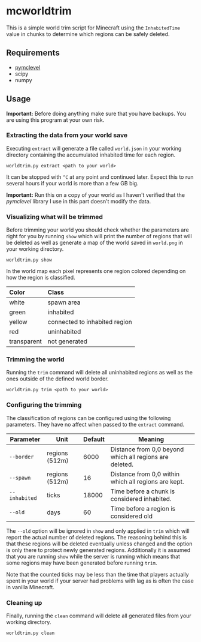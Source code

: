 mcworldtrim
===========

This is a simple world trim script for Minecraft using the `InhabitedTime`
value in chunks to determine which regions can be safely deleted.

## Requirements

* [pymclevel](https://github.com/mcedit/pymclevel)
* scipy
* numpy

## Usage

**Important:** Before doing anything make sure that you have backups. You are using this program at your own risk. 

### Extracting the data from your world save

Executing `extract` will generate a file called `world.json` in your working directory containing the accumulated inhabited time for each region.

```
worldtrim.py extract <path to your world>
```

It can be stopped with `^C` at any point and continued later. Expect this to run several hours if your world is more than a few GB big.

**Important:** Run this on a copy of your world as I haven't verified that the *pymclevel* library I use in this part doesn't modify the data.

### Visualizing what will be trimmed

Before trimming your world you should check whether the parameters are right for you by running `show` which will print the number of regions that will be deleted as well as generate a map of the world saved in `world.png` in your working directory.

```
worldtrim.py show
```

In the world map each pixel represents one region colored depending on how the region is classified.

Color  | Class
:----- | :---------
white  | spawn area
green  | inhabited
yellow | connected to inhabited region
red    | uninhabited
transparent | not generated

### Trimming the world

Running the `trim` command will delete all uninhabited regions as well as the ones outside of the defined world border.

```
worldtrim.py trim <path to your world>
```

### Configuring the trimming

The classification of regions can be configured using the following parameters.
They have no affect when passed to the `extract` command.

Parameter | Unit | Default | Meaning
--------- | ---- | ------- | -------
`--border` | regions (512m) | 6000 | Distance from 0,0 beyond which all regions are deleted.
`--spawn` | regions (512m) | 16 | Distance from 0,0 within which all regions are kept.
`--inhabited` | ticks | 18000 | Time before a chunk is considered inhabited.
`--old` | days | 60 | Time before a region is considered old

The `--old` option will be ignored in `show` and only applied in `trim` which will report the actual number of deleted regions.
The reasoning behind this is that these regions will be deleted eventually unless changed and the option is only there to protect newly generated regions.
Additionally it is assumed that you are running `show` while the server is running which means that some regions may have been generated before running `trim`.

Note that the counted ticks may be less than the time that players actually spent in your world if your server
had problems with lag as is often the case in vanilla Minecraft.

### Cleaning up

Finally, running the `clean` command will delete all generated files from your working directory.

```
worldtrim.py clean
```
